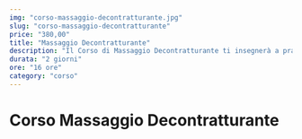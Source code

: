 ```yaml
---
img: "corso-massaggio-decontratturante.jpg"
slug: "corso-massaggio-decontratturante"
price: "380,00"
title: "Massaggio Decontratturante"
description: "Il Corso di Massaggio Decontratturante ti insegnerà a praticare un insieme di tecniche mirate a lenire il dolore muscolare localizzato in aree specifiche del corpo: arti inferiori, schiena e zona lombare, attraverso il trattamento delle contratture muscolari."
durata: "2 giorni"
ore: "16 ore"
category: "corso"
---
```


# Corso Massaggio Decontratturante
